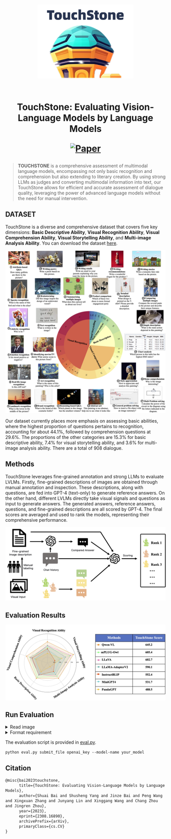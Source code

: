 
<br>
<p align="center">
    <img src="assets/touchstone_logo.png" width="300"/>
<p>
<br>
<div align="center">
<h1>TouchStone: Evaluating Vision-Language Models by Language Models

[![Paper](https://img.shields.io/badge/Paper-arxiv.2308.16890-blue)](https://arxiv.org/abs/2308.16890)
</div>

> **TOUCHSTONE** is a comprehensive assessment of multimodal language models, encompassing not only basic recognition and comprehension but also extending to literary creation. By using strong LLMs as judges and converting multimodal information into text, our TouchStone allows for efficient and accurate assessment of dialogue quality, leveraging the power of advanced language models without the need for manual intervention.

## DATASET

TouchStone is a diverse and comprehensive dataset that covers five key dimensions: **Basic Descriptive Ability**, **Visual Recognition Ability**, **Visual Comprehension Ability**, **Visual Storytelling Ability**, and **Multi-image Analysis Ability**. You can download the dataset [here](https://touchstone-beijing.oss-cn-beijing.aliyuncs.com/dataset/touchstone_20230831.tsv).

<p align="center">
    <img src="assets/datasets.jpg" width="600"/>
<p>

Our dataset currently places more emphasis on assessing basic abilities, where the highest proportion of questions pertains to recognition, accounting for about 44.1\%, followed by comprehension questions at 29.6\%. The proportions of the other categories are 15.3\% for basic descriptive ability, 7.4\% for visual storytelling ability, and 3.6\% for multi-image analysis ability. There are a total of 908 dialogue.

## Methods
TouchStone leverages fine-grained annotation and strong LLMs to evaluate LVLMs. Firstly, fine-grained descriptions of images are obtained through manual annotation and inspection. These descriptions, along with questions, are fed into GPT-4 (text-only) to generate reference answers. On the other hand, different LVLMs directly take visual signals and questions as input to generate answers. The generated answers, reference answers, questions, and fine-grained descriptions are all scored by GPT-4. The final scores are averaged and used to rank the models, representing their comprehensive performance.
<p align="center">
    <img src="assets/pipeline.jpg" width="600"/>
<p>



## Evaluation Results

<p align="center">
    <img src="assets/touchstone_score.jpg" width="600"/>
<p>



## Run Evaluation

<details>
  <summary>Read image</summary>

```python
import io
import base64
import pandas as pd
from PIL import Image

def decode_base64_to_image(base64_string):
    image_data = base64.b64decode(base64_string)
    image = Image.open(io.BytesIO(image_data))
    return image

df = pd.read_csv("touchstone_20230831.tsv", sep='\t')
index = 0
image = decode_base64_to_image(df.iloc[index]['image'])
question = df.iloc[index]['question']
human_annotation = df.iloc[index]['human_annotation']
gpt4_ha_answer = df.iloc[index]['gpt4_ha_answer']
category = df.iloc[index]['category']
task_name = df.iloc[index]['task_name']
```

</details>

<details>
  <summary>Format requirement</summary>

- The submitted file should be in CSV format with the delimiter set as '\t'. 
- The submitted file must contain the following fields: index, question, human_annotation, gpt4_ha_answer, category, task_name, and response. The "response" field represents the model's answer, while the other fields should match the [evaluation dataset](https://touchstone-beijing.oss-cn-beijing.aliyuncs.com/dataset/touchstone_20230831.tsv) file.
- The number of rows in the submission.xlsx file (excluding the header) should be consistent with the evaluation dataset, which is 908 rows.

</details>

The evaluation script is provided in [eval.py](eval.py). 

```shell
python eval.py submit_file openai_key --model-name your_model 
```

## Citation

```
@misc{bai2023touchstone,
      title={TouchStone: Evaluating Vision-Language Models by Language Models}, 
      author={Shuai Bai and Shusheng Yang and Jinze Bai and Peng Wang and Xingxuan Zhang and Junyang Lin and Xinggang Wang and Chang Zhou and Jingren Zhou},
      year={2023},
      eprint={2308.16890},
      archivePrefix={arXiv},
      primaryClass={cs.CV}
}
```